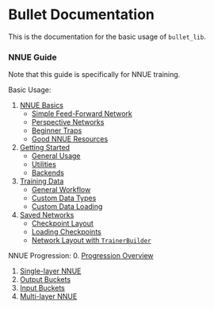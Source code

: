# Bullet Documentation

This is the documentation for the basic usage of `bullet_lib`.

### NNUE Guide

Note that this guide is specifically for NNUE training.

Basic Usage:
1. [NNUE Basics](1-basics.md)
    - [Simple Feed-Forward Network](1-basics.md#simple-feed-forward-network)
    - [Perspective Networks](1-basics.md#perspective-networks)
    - [Beginner Traps](1-basics.md#beginner-traps)
    - [Good NNUE Resources](1-basics.md#good-nnue-resources)
2. [Getting Started](2-getting-started.md)
    - [General Usage](2-getting-started.md#general-usage)
    - [Utilities](2-getting-started.md#utilities)
    - [Backends](2-getting-started.md#backends)
3. [Training Data](3-data.md)
    - [General Workflow](3-data.md#general-workflow)
    - [Custom Data Types](3-data.md#custom-data-types)
    - [Custom Data Loading](3-data.md#custom-data-loading)
4. [Saved Networks](4-saved-networks.md)
    - [Checkpoint Layout](4-saved-networks.md#checkpoint-layout)
    - [Loading Checkpoints](4-saved-networks.md#loading-checkpoints)
    - [Network Layout with `TrainerBuilder`](4-saved-networks.md#network-layout-with-trainerbuilder)

NNUE Progression:
0. [Progression Overview](progression/0-overview.md)
1. [Single-layer NNUE](progression/1-single-layer.md)
2. [Output Buckets](progression/2-output-buckets.md)
3. [Input Buckets](progression/3-input-buckets.md)
4. [Multi-layer NNUE](progression/4-multi-layer.md)
